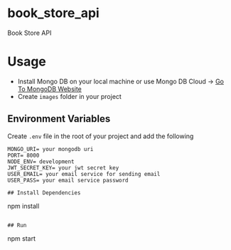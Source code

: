 # book_store_api
Book Store API

# Usage
- Install Mongo DB on your local machine or use Mongo DB Cloud -> [Go To MongoDB Website](https://www.mongodb.com)
- Create `images` folder in your project

## Environment Variables
Create `.env` file in the root of your project and add the following
```
MONGO_URI= your mongodb uri
PORT= 8000
NODE_ENV= development
JWT_SECRET_KEY= your jwt secret key
USER_EMAIL= your email service for sending email
USER_PASS= your email service password

## Install Dependencies
```
npm install
```

## Run
```
npm start
```

